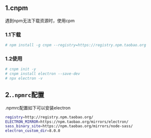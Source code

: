 ## 1.cnpm

遇到npm无法下载资源时，使用cpm

### 1.1下载

```bash
# npm install -g cnpm --registry=https://registry.npm.taobao.org
```



### 1.2使用

```bash
# cnpm init -y
# cnpm install electron --save-dev
# npx electron -v
```

## 2.`.npmrc`配置

 .npmrc配置如下可以安装electron

```bash
registry=http://registry.npm.taobao.org/
ELECTRON_MIRROR=https://npm.taobao.org/mirrors/electron/
sass_binary_site=https://npm.taobao.org/mirrors/node-sass/
electron_custom_dir=8.0.0
```

